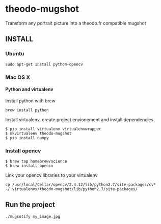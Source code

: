 theodo-mugshot
==============

Transform any portrait picture into a theodo.fr compatible mugshot

INSTALL
-------

### Ubuntu

```
sudo apt-get install python-opencv
```

### Mac OS X

#### Python and virtualenv

Install python with brew

```
brew install python
```

Install virtualenv, create project envionement and install dependencies.

```
$ pip install virtualenv virtualenvwrapper
$ mkvirtualenv theodo-mugshot
$ pip install numpy
```

### Install opencv

```
$ brew tap homebrew/science
$ brew install opencv
```

Link your opencv libraries to your virtualenv

```
cp /usr/local/Cellar/opencv/2.4.12/lib/python2.7/site-packages/cv* ~/.virtualenvs/theodo-mugshot/lib/python2.7/site-packages/
```

## Run the project

```
./mugsotify my_image.jpg
```
